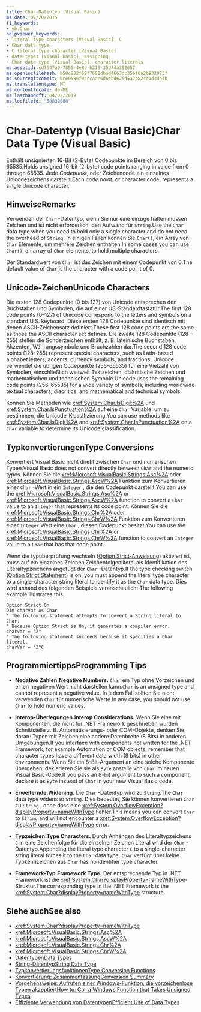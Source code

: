```yaml
---
title: Char-Datentyp (Visual Basic)
ms.date: 07/20/2015
f1_keywords:
- vb.Char
helpviewer_keywords:
- literal type characters [Visual Basic], C
- Char data type
- C literal type character [Visual Basic]
- data types [Visual Basic], assigning
- Char data type [Visual Basic], character literals
ms.assetid: cd7547a9-7855-4e8e-b216-35d74a362657
ms.openlocfilehash: b50c902f69f7602dbad4663dc35bf0a2b932973f
ms.sourcegitcommit: bce0586f0cccaae6d6cbd625d5a7b824d1d3de4b
ms.translationtype: MT
ms.contentlocale: de-DE
ms.lasthandoff: 04/02/2019
ms.locfileid: "58832088"
---
```

# <a name="char-data-type-visual-basic"></a><span data-ttu-id="670ba-102">Char-Datentyp (Visual Basic)</span><span class="sxs-lookup"><span data-stu-id="670ba-102">Char Data Type (Visual Basic)</span></span>
<span data-ttu-id="670ba-103">Enthält unsignierten 16-Bit (2-Byte) Codepunkte im Bereich von 0 bis 65535.</span><span class="sxs-lookup"><span data-stu-id="670ba-103">Holds unsigned 16-bit (2-byte) code points ranging in value from 0 through 65535.</span></span> <span data-ttu-id="670ba-104">Jede *Codepunkt*, oder Zeichencode ein einzelnes Unicodezeichens darstellt.</span><span class="sxs-lookup"><span data-stu-id="670ba-104">Each *code point*, or character code, represents a single Unicode character.</span></span>  
  
## <a name="remarks"></a><span data-ttu-id="670ba-105">Hinweise</span><span class="sxs-lookup"><span data-stu-id="670ba-105">Remarks</span></span>  
 <span data-ttu-id="670ba-106">Verwenden der `Char` -Datentyp, wenn Sie nur eine einzige halten müssen Zeichen und ist nicht erforderlich, den Aufwand für `String`.</span><span class="sxs-lookup"><span data-stu-id="670ba-106">Use the `Char` data type when you need to hold only a single character and do not need the overhead of `String`.</span></span> <span data-ttu-id="670ba-107">In einigen Fällen können Sie `Char()`, ein Array von `Char` Elemente, um mehrere Zeichen enthalten.</span><span class="sxs-lookup"><span data-stu-id="670ba-107">In some cases you can use `Char()`, an array of `Char` elements, to hold multiple characters.</span></span>  
  
 <span data-ttu-id="670ba-108">Der Standardwert von `Char` ist das Zeichen mit einem Codepunkt von 0.</span><span class="sxs-lookup"><span data-stu-id="670ba-108">The default value of `Char` is the character with a code point of 0.</span></span>  
  
## <a name="unicode-characters"></a><span data-ttu-id="670ba-109">Unicode-Zeichen</span><span class="sxs-lookup"><span data-stu-id="670ba-109">Unicode Characters</span></span>  
 <span data-ttu-id="670ba-110">Die ersten 128 Codepunkte (0 bis 127) von Unicode entsprechen den Buchstaben und Symbolen, die auf einer US-Standardtastatur.</span><span class="sxs-lookup"><span data-stu-id="670ba-110">The first 128 code points (0–127) of Unicode correspond to the letters and symbols on a standard U.S. keyboard.</span></span> <span data-ttu-id="670ba-111">Diese ersten 128 Codepunkte sind identisch mit denen ASCII-Zeichensatz definiert.</span><span class="sxs-lookup"><span data-stu-id="670ba-111">These first 128 code points are the same as those the ASCII character set defines.</span></span> <span data-ttu-id="670ba-112">Die zweite 128 Codepunkte (128 – 255) stellen die Sonderzeichen enthält, z. B. lateinische Buchstaben, Akzenten, Währungssymbole und Bruchzahlen dar.</span><span class="sxs-lookup"><span data-stu-id="670ba-112">The second 128 code points (128–255) represent special characters, such as Latin-based alphabet letters, accents, currency symbols, and fractions.</span></span> <span data-ttu-id="670ba-113">Unicode verwendet die übrigen Codepunkte (256-65535) für eine Vielzahl von Symbolen, einschließlich weltweit Textzeichen, diakritische Zeichen und mathematischen und technischen Symbole.</span><span class="sxs-lookup"><span data-stu-id="670ba-113">Unicode uses the remaining code points (256-65535) for a wide variety of symbols, including worldwide textual characters, diacritics, and mathematical and technical symbols.</span></span>  
  
 <span data-ttu-id="670ba-114">Können Sie Methoden wie <xref:System.Char.IsDigit%2A> und <xref:System.Char.IsPunctuation%2A> auf eine `Char` Variable, um zu bestimmen, die Unicode-Klassifizierung.</span><span class="sxs-lookup"><span data-stu-id="670ba-114">You can use methods like <xref:System.Char.IsDigit%2A> and <xref:System.Char.IsPunctuation%2A> on a `Char` variable to determine its Unicode classification.</span></span>  
  
## <a name="type-conversions"></a><span data-ttu-id="670ba-115">Typkonvertierungen</span><span class="sxs-lookup"><span data-stu-id="670ba-115">Type Conversions</span></span>  
 <span data-ttu-id="670ba-116">Konvertiert Visual Basic nicht direkt zwischen `Char` und numerischen Typen.</span><span class="sxs-lookup"><span data-stu-id="670ba-116">Visual Basic does not convert directly between `Char` and the numeric types.</span></span> <span data-ttu-id="670ba-117">Können Sie die <xref:Microsoft.VisualBasic.Strings.Asc%2A> oder <xref:Microsoft.VisualBasic.Strings.AscW%2A> Funktion zum Konvertieren einer `Char` -Wert in ein `Integer` , die den Codepunkt darstellt.</span><span class="sxs-lookup"><span data-stu-id="670ba-117">You can use the <xref:Microsoft.VisualBasic.Strings.Asc%2A> or <xref:Microsoft.VisualBasic.Strings.AscW%2A> function to convert a `Char` value to an `Integer` that represents its code point.</span></span> <span data-ttu-id="670ba-118">Können Sie die <xref:Microsoft.VisualBasic.Strings.Chr%2A> oder <xref:Microsoft.VisualBasic.Strings.ChrW%2A> Funktion zum Konvertieren einer `Integer` Wert eine `Char` , diesen Codepunkt besitzt.</span><span class="sxs-lookup"><span data-stu-id="670ba-118">You can use the <xref:Microsoft.VisualBasic.Strings.Chr%2A> or <xref:Microsoft.VisualBasic.Strings.ChrW%2A> function to convert an `Integer` value to a `Char` that has that code point.</span></span>  
  
 <span data-ttu-id="670ba-119">Wenn die typüberprüfung wechseln ([Option Strict-Anweisung](../../../visual-basic/language-reference/statements/option-strict-statement.md)) aktiviert ist, muss auf ein einzelnes Zeichen Zeichenfolgenliteral als Identifikation des Literaltypzeichens angefügt der `Char` -Datentyp.</span><span class="sxs-lookup"><span data-stu-id="670ba-119">If the type checking switch ([Option Strict Statement](../../../visual-basic/language-reference/statements/option-strict-statement.md)) is on, you must append the literal type character to a single-character string literal to identify it as the `Char` data type.</span></span> <span data-ttu-id="670ba-120">Dies wird anhand des folgenden Beispiels veranschaulicht.</span><span class="sxs-lookup"><span data-stu-id="670ba-120">The following example illustrates this.</span></span>  
  
```  
Option Strict On  
Dim charVar As Char  
' The following statement attempts to convert a String literal to Char.  
' Because Option Strict is On, it generates a compiler error.  
charVar = "Z"  
' The following statement succeeds because it specifies a Char literal.  
charVar = "Z"C  
```  
  
## <a name="programming-tips"></a><span data-ttu-id="670ba-121">Programmiertipps</span><span class="sxs-lookup"><span data-stu-id="670ba-121">Programming Tips</span></span>  
  
-   <span data-ttu-id="670ba-122">**Negative Zahlen.**</span><span class="sxs-lookup"><span data-stu-id="670ba-122">**Negative Numbers.**</span></span> <span data-ttu-id="670ba-123">`Char` ein Typ ohne Vorzeichen und einen negativen Wert nicht darstellen kann.</span><span class="sxs-lookup"><span data-stu-id="670ba-123">`Char` is an unsigned type and cannot represent a negative value.</span></span> <span data-ttu-id="670ba-124">In jedem Fall sollten Sie nicht verwenden `Char` für numerische Werte.</span><span class="sxs-lookup"><span data-stu-id="670ba-124">In any case, you should not use `Char` to hold numeric values.</span></span>  
  
-   <span data-ttu-id="670ba-125">**Interop-Überlegungen.**</span><span class="sxs-lookup"><span data-stu-id="670ba-125">**Interop Considerations.**</span></span> <span data-ttu-id="670ba-126">Wenn Sie eine mit Komponenten, die nicht für .NET Framework geschrieben wurden Schnittstelle z. B. Automatisierungs- oder COM-Objekte, denken Sie daran: Typen mit Zeichen eine andere Datenbreite (8 Bits) in anderen Umgebungen.</span><span class="sxs-lookup"><span data-stu-id="670ba-126">If you interface with components not written for the .NET Framework, for example Automation or COM objects, remember that character types have a different data width (8 bits) in other environments.</span></span> <span data-ttu-id="670ba-127">Wenn Sie ein 8-Bit-Argument an eine solche Komponente übergeben, deklarieren Sie sie als `Byte` anstelle von `Char` im neuen Visual Basic-Code.</span><span class="sxs-lookup"><span data-stu-id="670ba-127">If you pass an 8-bit argument to such a component, declare it as `Byte` instead of `Char` in your new Visual Basic code.</span></span>  
  
-   <span data-ttu-id="670ba-128">**Erweiternde.**</span><span class="sxs-lookup"><span data-stu-id="670ba-128">**Widening.**</span></span> <span data-ttu-id="670ba-129">Die `Char` -Datentyp wird zu `String`.</span><span class="sxs-lookup"><span data-stu-id="670ba-129">The `Char` data type widens to `String`.</span></span> <span data-ttu-id="670ba-130">Dies bedeutet, Sie können konvertieren `Char` zu `String` , ohne dass eine <xref:System.OverflowException?displayProperty=nameWithType> Fehler.</span><span class="sxs-lookup"><span data-stu-id="670ba-130">This means you can convert `Char` to `String` and will not encounter a <xref:System.OverflowException?displayProperty=nameWithType> error.</span></span>  
  
-   <span data-ttu-id="670ba-131">**Typzeichen.**</span><span class="sxs-lookup"><span data-stu-id="670ba-131">**Type Characters.**</span></span> <span data-ttu-id="670ba-132">Durch Anhängen des Literaltypzeichens `C` in eine Zeichenfolge für die einzelnen Zeichen Literal wird der `Char` -Datentyp.</span><span class="sxs-lookup"><span data-stu-id="670ba-132">Appending the literal type character `C` to a single-character string literal forces it to the `Char` data type.</span></span> <span data-ttu-id="670ba-133">`Char` verfügt über keine Typkennzeichen aus.</span><span class="sxs-lookup"><span data-stu-id="670ba-133">`Char` has no identifier type character.</span></span>  
  
-   <span data-ttu-id="670ba-134">**Framework-Typ.**</span><span class="sxs-lookup"><span data-stu-id="670ba-134">**Framework Type.**</span></span> <span data-ttu-id="670ba-135">Der entsprechende Typ in .NET Framework ist die <xref:System.Char?displayProperty=nameWithType>-Struktur.</span><span class="sxs-lookup"><span data-stu-id="670ba-135">The corresponding type in the .NET Framework is the <xref:System.Char?displayProperty=nameWithType> structure.</span></span>  
  
## <a name="see-also"></a><span data-ttu-id="670ba-136">Siehe auch</span><span class="sxs-lookup"><span data-stu-id="670ba-136">See also</span></span>

- <xref:System.Char?displayProperty=nameWithType>
- <xref:Microsoft.VisualBasic.Strings.Asc%2A>
- <xref:Microsoft.VisualBasic.Strings.AscW%2A>
- <xref:Microsoft.VisualBasic.Strings.Chr%2A>
- <xref:Microsoft.VisualBasic.Strings.ChrW%2A>
- [<span data-ttu-id="670ba-137">Datentypen</span><span class="sxs-lookup"><span data-stu-id="670ba-137">Data Types</span></span>](../../../visual-basic/language-reference/data-types/index.md)
- [<span data-ttu-id="670ba-138">String-Datentyp</span><span class="sxs-lookup"><span data-stu-id="670ba-138">String Data Type</span></span>](../../../visual-basic/language-reference/data-types/string-data-type.md)
- [<span data-ttu-id="670ba-139">Typkonvertierungsfunktionen</span><span class="sxs-lookup"><span data-stu-id="670ba-139">Type Conversion Functions</span></span>](../../../visual-basic/language-reference/functions/type-conversion-functions.md)
- [<span data-ttu-id="670ba-140">Konvertierung: Zusammenfassung</span><span class="sxs-lookup"><span data-stu-id="670ba-140">Conversion Summary</span></span>](../../../visual-basic/language-reference/keywords/conversion-summary.md)
- [<span data-ttu-id="670ba-141">Vorgehensweise: Aufrufen einer Windows-Funktion, die vorzeichenlose Typen akzeptiert</span><span class="sxs-lookup"><span data-stu-id="670ba-141">How to: Call a Windows Function that Takes Unsigned Types</span></span>](../../../visual-basic/programming-guide/com-interop/how-to-call-a-windows-function-that-takes-unsigned-types.md)
- [<span data-ttu-id="670ba-142">Effiziente Verwendung von Datentypen</span><span class="sxs-lookup"><span data-stu-id="670ba-142">Efficient Use of Data Types</span></span>](../../../visual-basic/programming-guide/language-features/data-types/efficient-use-of-data-types.md)
